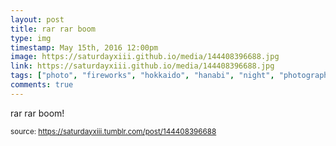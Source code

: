 ```yaml
---
layout: post
title: rar rar boom
type: img
timestamp: May 15th, 2016 12:00pm
image: https://saturdayxiii.github.io/media/144408396688.jpg
link: https://saturdayxiii.github.io/media/144408396688.jpg
tags: ["photo", "fireworks", "hokkaido", "hanabi", "night", "photography"]
comments: true
---
```


rar rar boom!
 
  
<small>source: https://saturdayxiii.tumblr.com/post/144408396688</small>